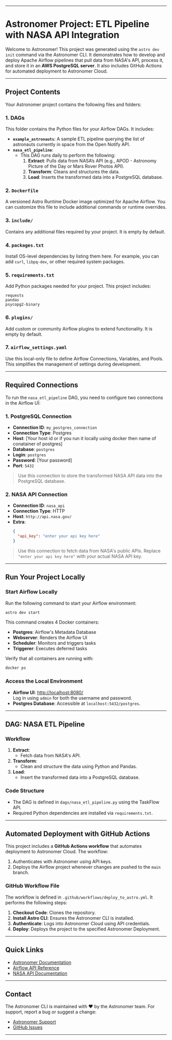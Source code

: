 
---

# Astronomer Project: ETL Pipeline with NASA API Integration

Welcome to Astronomer! This project was generated using the `astro dev init` command via the Astronomer CLI. It demonstrates how to develop and deploy Apache Airflow pipelines that pull data from NASA's API, process it, and store it in an **AWS PostgreSQL server**. It also includes GitHub Actions for automated deployment to Astronomer Cloud.

---

## **Project Contents**

Your Astronomer project contains the following files and folders:

### **1. DAGs**
This folder contains the Python files for your Airflow DAGs. It includes:
- **`example_astronauts`**: A sample ETL pipeline querying the list of astronauts currently in space from the Open Notify API.
- **`nasa_etl_pipeline`**: 
  - This DAG runs daily to perform the following:
    1. **Extract**: Pulls data from NASA’s API (e.g., APOD - Astronomy Picture of the Day or Mars Rover Photos API).
    2. **Transform**: Cleans and structures the data.
    3. **Load**: Inserts the transformed data into a PostgreSQL database.

### **2. `Dockerfile`**
A versioned Astro Runtime Docker image optimized for Apache Airflow. You can customize this file to include additional commands or runtime overrides.

### **3. `include/`**
Contains any additional files required by your project. It is empty by default.

### **4. `packages.txt`**
Install OS-level dependencies by listing them here. For example, you can add `curl`, `libpq-dev`, or other required system packages.

### **5. `requirements.txt`**
Add Python packages needed for your project. This project includes:
```text
requests
pandas
psycopg2-binary
```

### **6. `plugins/`**
Add custom or community Airflow plugins to extend functionality. It is empty by default.

### **7. `airflow_settings.yaml`**
Use this local-only file to define Airflow Connections, Variables, and Pools. This simplifies the management of settings during development.

---

## **Required Connections**

To run the `nasa_etl_pipeline` DAG, you need to configure two connections in the Airflow UI:

### **1. PostgreSQL Connection**
- **Connection ID**: `my_postgres_connection`
- **Connection Type**: Postgres
- **Host**: [Your host id or if you run it locally using docker then name of conatainer of postgres]
- **Database**: `postgres`
- **Login**: `postgres`
- **Password**: [Your password]
- **Port**: `5432`

> Use this connection to store the transformed NASA API data into the PostgreSQL database.

### **2. NASA API Connection**
- **Connection ID**: `nasa_api`
- **Connection Type**: HTTP
- **Host**: `http://api.nasa.gov/`
- **Extra**:
  ```json
  {
    "api_key": "enter your api key here"
  }
  ```

> Use this connection to fetch data from NASA's public APIs. Replace `"enter your api key here"` with your actual NASA API key.

---

## **Run Your Project Locally**

### **Start Airflow Locally**
Run the following command to start your Airflow environment:
```bash
astro dev start
```

This command creates 4 Docker containers:
- **Postgres**: Airflow's Metadata Database
- **Webserver**: Renders the Airflow UI
- **Scheduler**: Monitors and triggers tasks
- **Triggerer**: Executes deferred tasks

Verify that all containers are running with:
```bash
docker ps
```

### **Access the Local Environment**
- **Airflow UI**: [http://localhost:8080/](http://localhost:8080/)  
  Log in using `admin` for both the username and password.
- **Postgres Database**: Accessible at `localhost:5432/postgres`.

---

## **DAG: NASA ETL Pipeline**

### **Workflow**
1. **Extract**:
   - Fetch data from NASA's API.
2. **Transform**:
   - Clean and structure the data using Python and Pandas.
3. **Load**:
   - Insert the transformed data into a PostgreSQL database.

### **Code Structure**
- The DAG is defined in `dags/nasa_etl_pipeline.py` using the TaskFlow API.
- Required Python dependencies are installed via `requirements.txt`.

---

## **Automated Deployment with GitHub Actions**

This project includes a **GitHub Actions workflow** that automates deployment to Astronomer Cloud. The workflow:
1. Authenticates with Astronomer using API keys.
2. Deploys the Airflow project whenever changes are pushed to the `main` branch.

### **GitHub Workflow File**
The workflow is defined in `.github/workflows/deploy_to_astro.yml`. It performs the following steps:
1. **Checkout Code**: Clones the repository.
2. **Install Astro CLI**: Ensures the Astronomer CLI is installed.
3. **Authenticate**: Logs into Astronomer Cloud using API credentials.
4. **Deploy**: Deploys the project to the specified Astronomer Deployment.

---

## **Quick Links**

- [Astronomer Documentation](https://www.astronomer.io/docs)
- [Airflow API Reference](https://airflow.apache.org/docs)
- [NASA API Documentation](https://api.nasa.gov/)

---

## **Contact**
The Astronomer CLI is maintained with ❤️ by the Astronomer team. For support, report a bug or suggest a change:
- [Astronomer Support](https://support.astronomer.io/)
- [GitHub Issues](https://github.com/astronomer/issues)

---
